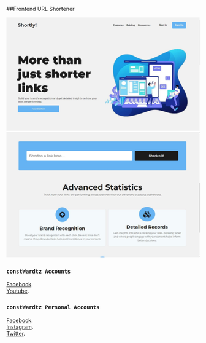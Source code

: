 ##Frontend URL Shortener

![Screen shot](/assets/screenshot1.JPG)
![Screen shot](/assets/screenshot2.JPG)

### `constWardtz Accounts`

[Facebook](https://wwww.facebook.com/constWardtz). <br />
[Youtube](https://wwww.youtube.com/constWardtz).


### `constWardtz Personal Accounts`
[Facebook](https://wwww.facebook.com/wardvisual). <br />
[Instagram](https://wwww.instagram.com/wardvisual). <br />
[Twitter](https://wwww.twitter.com/wardvisual). 

